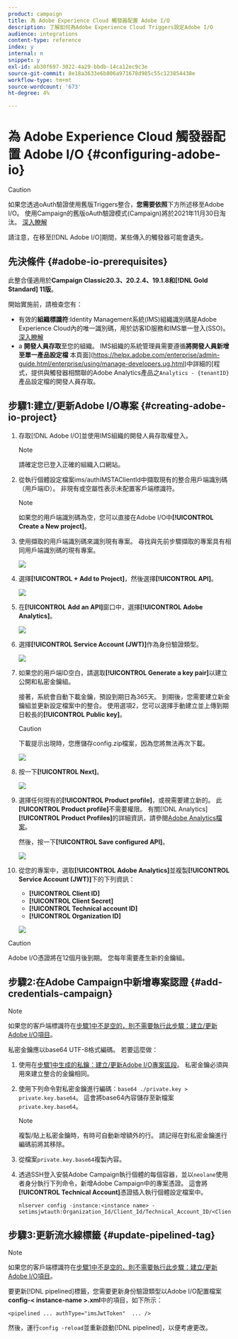 ```yaml
---
product: campaign
title: 為 Adobe Experience Cloud 觸發器配置 Adobe I/O
description: 了解如何為Adobe Experience Cloud Triggers設定Adobe I/O
audience: integrations
content-type: reference
index: y
internal: n
snippet: y
exl-id: ab30f697-3022-4a29-bbdb-14ca12ec9c3e
source-git-commit: 8e18a3633e6b806a971678d985c55c123854438e
workflow-type: tm+mt
source-wordcount: '673'
ht-degree: 4%

---
```


# 為 Adobe Experience Cloud 觸發器配置 Adobe I/O {#configuring-adobe-io}

>[!CAUTION]
>
>如果您透過oAuth驗證使用舊版Triggers整合，**您需要依照**&#x200B;下方所述移至Adobe I/O。 使用Campaign的舊版oAuth驗證模式(Campaign)將於2021年11月30日淘汰。 [深入瞭解](https://experienceleaguecommunities.adobe.com/t5/adobe-analytics-discussions/adobe-analytics-legacy-api-end-of-life-notice/td-p/385411)
>
>請注意，在移至[!DNL Adobe I/O]期間，某些傳入的觸發器可能會遺失。

## 先決條件 {#adobe-io-prerequisites}

此整合僅適用於&#x200B;**Campaign Classic20.3、20.2.4、19.1.8和[!DNL Gold Standard] 11版**。

開始實施前，請檢查您有：

* 有效的&#x200B;**組織標識符**:Identity Management系統(IMS)組織識別碼是Adobe Experience Cloud內的唯一識別碼，用於訪客ID服務和IMS單一登入(SSO)。 [深入瞭解](https://experienceleague.adobe.com/docs/core-services/interface/manage-users-and-products/organizations.html)
* a **開發人員存取**&#x200B;至您的組織。 IMS組織的系統管理員需要遵循&#x200B;**將開發人員新增至單一產品設定檔**
本頁面](https://helpx.adobe.com/enterprise/admin-guide.html/enterprise/using/manage-developers.ug.html)中詳細的[程式，提供與觸發器相關聯的Adobe Analytics產品之`Analytics - {tenantID}`產品設定檔的開發人員存取。

## 步驟1:建立/更新Adobe I/O專案 {#creating-adobe-io-project}

1. 存取[!DNL Adobe I/O]並使用IMS組織的開發人員存取權登入。

   >[!NOTE]
   >
   > 請確定您已登入正確的組織入口網站。

1. 從執行個體設定檔案ims/authIMSTAClientId中擷取現有的整合用戶端識別碼（用戶端ID）。 非現有或空屬性表示未配置客戶端標識符。

   >[!NOTE]
   >
   >如果您的用戶端識別碼為空，您可以直接在Adobe I/O中&#x200B;**[!UICONTROL Create a New project]**。

1. 使用擷取的用戶端識別碼來識別現有專案。 尋找與先前步驟擷取的專案具有相同用戶端識別碼的現有專案。

   ![](assets/do-not-localize/adobe_io_8.png)

1. 選擇&#x200B;**[!UICONTROL + Add to Project]**，然後選擇&#x200B;**[!UICONTROL API]**。

   ![](assets/do-not-localize/adobe_io_1.png)

1. 在&#x200B;**[!UICONTROL Add an API]**&#x200B;窗口中，選擇&#x200B;**[!UICONTROL Adobe Analytics]**。

   ![](assets/do-not-localize/adobe_io_2.png)

1. 選擇&#x200B;**[!UICONTROL Service Account (JWT)]**&#x200B;作為身份驗證類型。

   ![](assets/do-not-localize/adobe_io_3.png)

1. 如果您的用戶端ID空白，請選取&#x200B;**[!UICONTROL Generate a key pair]**&#x200B;以建立公開和私密金鑰組。

   接著，系統會自動下載金鑰，預設到期日為365天。 到期後，您需要建立新金鑰組並更新設定檔案中的整合。 使用選項2，您可以選擇手動建立並上傳到期日較長的&#x200B;**[!UICONTROL Public key]**。

   >[!CAUTION]
   >
   >下載提示出現時，您應儲存config.zip檔案，因為您將無法再次下載。

   ![](assets/do-not-localize/adobe_io_4.png)

1. 按一下&#x200B;**[!UICONTROL Next]**。

   ![](assets/do-not-localize/adobe_io_5.png)

1. 選擇任何現有的&#x200B;**[!UICONTROL Product profile]**，或視需要建立新的。 此&#x200B;**[!UICONTROL Product profile]**&#x200B;不需要權限。 有關[!DNL Analytics] **[!UICONTROL Product Profiles]**&#x200B;的詳細資訊，請參閱[Adobe Analytics檔案](https://experienceleague.adobe.com/docs/analytics/admin/admin-console/home.html#admin-console)。

   然後，按一下&#x200B;**[!UICONTROL Save configured API]**。

   ![](assets/do-not-localize/adobe_io_6.png)

1. 從您的專案中，選取&#x200B;**[!UICONTROL Adobe Analytics]**&#x200B;並複製&#x200B;**[!UICONTROL Service Account (JWT)]**&#x200B;下的下列資訊：

   * **[!UICONTROL Client ID]**
   * **[!UICONTROL Client Secret]**
   * **[!UICONTROL Technical account ID]**
   * **[!UICONTROL Organization ID]**

   ![](assets/do-not-localize/adobe_io_7.png)

>[!CAUTION]
>
>Adobe I/O憑證將在12個月後到期。 您每年需要產生新的金鑰組。

## 步驟2:在Adobe Campaign中新增專案認證 {#add-credentials-campaign}

>[!NOTE]
>
>如果您的客戶端標識符在[步驟1中不是空的，則不需要執行此步驟：建立/更新Adobe I/O項目](#creating-adobe-io-project)。

私密金鑰應以base64 UTF-8格式編碼。 若要這麼做：

1. 使用在[步驟1中生成的私鑰：建立/更新Adobe I/O專案區段](#creating-adobe-io-project)。 私密金鑰必須與用來建立整合的金鑰相同。

1. 使用下列命令對私密金鑰進行編碼：`base64 ./private.key > private.key.base64`。 這會將base64內容儲存至新檔案`private.key.base64`。

   >[!NOTE]
   >
   >複製/貼上私密金鑰時，有時可自動新增額外的行。 請記得在對私密金鑰進行編碼前將其移除。

1. 從檔案`private.key.base64`複製內容。

1. 透過SSH登入安裝Adobe Campaign執行個體的每個容器，並以`neolane`使用者身分執行下列命令，新增Adobe Campaign中的專案憑證。 這會將&#x200B;**[!UICONTROL Technical Account]**&#x200B;憑證插入執行個體設定檔案中。

   ```
   nlserver config -instance:<instance name> -setimsjwtauth:Organization_Id/Client_Id/Technical_Account_ID/<Client_Secret>/<Base64_encoded_Private_Key>
   ```

## 步驟3:更新流水線標籤 {#update-pipelined-tag}

>[!NOTE]
>
>如果您的客戶端標識符在[步驟1中不是空的，則不需要執行此步驟：建立/更新Adobe I/O項目](#creating-adobe-io-project)。

要更新[!DNL pipelined]標籤，您需要更新身份驗證類型以Adobe I/O配置檔案&#x200B;**config-&lt; instance-name >.xml**&#x200B;中的項目，如下所示：

```
<pipelined ... authType="imsJwtToken"  ... />
```

然後，運行`config -reload`並重新啟動[!DNL pipelined]，以便考慮更改。
